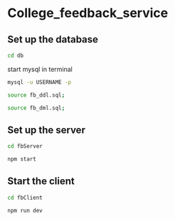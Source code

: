 # College_feedback_service

## Set up the database
```bash
cd db
```
start mysql in terminal
```bash
mysql -u USERNAME -p
```
```bash
source fb_ddl.sql;

source fb_dml.sql;
```
## Set up the server
```bash
cd fbServer

npm start
```
## Start the client
```bash
cd fbClient

npm run dev
```
